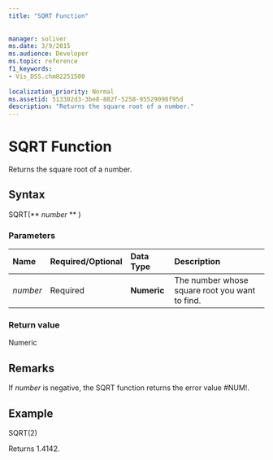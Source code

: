 ```yaml
---
title: "SQRT Function"
 
 
manager: soliver
ms.date: 3/9/2015
ms.audience: Developer
ms.topic: reference
f1_keywords:
- Vis_DSS.chm82251500
 
localization_priority: Normal
ms.assetid: 513302d3-3be8-882f-5258-95529098f95d
description: "Returns the square root of a number."
---
```


# SQRT Function

Returns the square root of a number. 
  
## Syntax

SQRT(** *number* ** ) 
  
### Parameters

|**Name**|**Required/Optional**|**Data Type**|**Description**|
|:-----|:-----|:-----|:-----|
| _number_ <br/> |Required  <br/> |**Numeric** <br/> |The number whose square root you want to find.  <br/> |
   
### Return value

Numeric
  
## Remarks

If  _number_ is negative, the SQRT function returns the error value #NUM!. 
  
## Example

SQRT(2) 
  
Returns 1.4142. 
  

